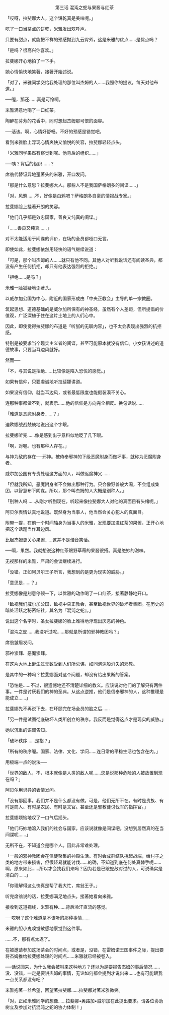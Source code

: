 <p align="center">第三话 混沌之蛇与果酱与红茶</p>

「哎呀，拉斐娜大人，这个饼乾真是美味呢。」

吃了一口当茶点的饼乾，米雅发出欢呼声。

只要有甜点，就能把不祥的预感拋到九云霄外，这是米雅的优点……是优点吗？

「是吗？很高兴你喜欢。」

拉斐娜开心地拍了一下手。

她心情愉快地笑著，接著开始述说。

「对了，米雅同学交给我处理的那位叫杰姆的人……我照你的提议，每天对他布道。」

──喔，那还……真是可怜啊。

米雅满意地喝了一口红茶。

陶醉在芬芳的花香中，同时想起杰姆那可恨的面容。

──活该。啊，心情好舒畅。不好的预感是错觉吧。

看到米雅脸上浮现心情爽快又愉悦的笑容，拉斐娜轻轻点头。

「米雅同学果然有察觉到呢。他背后的组织……」

──咦？背后的组织……？

席翁代替讶异地歪著头的米雅，开口发问。

「那是什么意思？拉斐娜大人。那些人不是我国萨格朗多的间谍……」

「对，风鸦……不，好像是白鸦吧？萨格朗多自豪的情报战专家。」

拉斐娜脸上挂著开朗的笑容。

「他们几乎都是效忠国家，善良又纯真的间谍。」

「……善良又纯真……」

对不太能适用于间谍的评价，在场的全员都哑口无言。

即使如此，拉斐娜依然用轻快的语气继续说道：

「可是，那个叫杰姆的人……就只有他不同。其他人对听我说话还有阅读圣典，都没有产生任何抗拒，却只有他表达强烈的拒绝。」

「拒绝……是吗？」

米雅一脸狐疑地歪著头。

以威尔加公国为中心，附近的国家形成由「中央正教会」主导的单一宗教圈。

筑起思想、道德基础的是威尔加所保有的神圣经，虽然有个人差距，但所提倡的价值观，广泛深植于住在这片土地上的人们心中。

因此，即使觉得拉斐娜的布道是「听腻的无聊内容」，也不太会表现出强烈的抗拒感。

特别是被要求当个现实主义者的间谍，甚至可能原本就没有信仰。小女孩讲述的道德故事，只要当耳边风就好。

然而──

「不，与其说是拒绝……比较像是陷入恐慌的感觉。」

如果有信仰，只要虔诚地听拉斐娜讲道。

如果没有信仰，就当耳边风，或者最低限度也能假装漠不关心。

连那种事都做不到，就表示……他的信仰是方向完全相反。换句话说……

「难道是恶魔附身者……？」

迪欧娜战战兢兢地说出这个字眼。

拉斐娜听完……像是感到出乎意料似地眨了几下眼。

「啊，对喔。也有那种人存在。」

与神为敌的存在──邪神。被侍奉邪神的下级恶魔附身而做坏事，就称为恶魔附身者。

威尔加公国有专责处理这方面的人，叫做驱魔神父……

「但就我所知，恶魔附身者不会做出那种行为。只会像野兽般大闹，不会组成集团，以智慧布下阴谋。所以，那个叫杰姆的人大概是别种人。」

「别种人吗……从刚才听到现在，听起来像拉斐娜大人对他的真面目有头绪呢。」

阿贝尔表情认真地说道。既然身为当事人，他当然会关心犯人的真面目。

附带一提，在前一个时间轴身为当事人的米雅，发现要加进红茶的果酱，正开心地把这个话题当作耳边风。

比起杰姆更关心果酱……这并不是谐音笑话。

──啊，果然。我就想说这种红茶跟野草莓的果酱很搭。真是绝妙的滋味。

无视那样的米雅，严肃的会谈继续进行。

「没错。正如阿贝尔王子所言，我想到的是更为现实的威胁。」

「意思是……？」

拉斐娜像是刻意停顿一下，以优雅的动作喝了一口红茶，接著静静地开口。

「敌视我们威尔加公国，敌视中央正教会，甚至敌视世界的破坏者集团。在历史的暗处活跃之秘密结社，其名为『混沌之蛇』。」

说出这个名字时，圣女拉斐娜的脸上难得地浮现出厌恶的神色。

「混沌之蛇……我没听过呢……那就是所谓的邪神教团吗？」

席翁皱眉发问。

邪神崇拜、恶魔崇拜。

在这片大地上诞生过无数受到人们所忌讳，如同泡沫般消失的邪教。

是其中的一种吗？拉斐娜面对这个问题，却没有给出果断的答案。

「恐怕是……不过，很遗憾地还不清楚详细的教义。应该说对他们的了解只有两件事。一件是讨厌我们的神的圣典。从这点逆推，他们是信奉邪神的人，这种推理是能成立……」

拉斐娜先不再说下去，在环顾完在场全员的脸之后……

「另一件是试图彻底破坏人类所创立的秩序。我反而是觉得这点才是现实的威胁。」

她以沉重的语调告知。

「破坏秩序……是指？」

「所有的秩序喔。国家、法律、文化、学问……连日常的平稳生活也包含在内。」

用极端一点的说法──

「世界的敌人，不，根本就像是人类的敌人呢……您是说那种危险的人被放置到现在吗？」

阿贝尔用讶异的表情发问。

「没有那回事。我们并不是什么都没有做。可是，他们无所不在。有时是贵族、有时是商人、有时是农民、有时是文官。甚至还是邪教徒讨伐军的指挥官。」

拉斐娜烦恼地叹了一口气后摇头。

「他们巧妙地溶入我们的社会与国家。应该说就像是间谍吧。没想到居然真的在当间谍呢……」

无所不在，不知道会是哪个人。因此非常难处理。

「一般的邪神教团会在信徒聚集的神殿生活。有时会成群结队挑起战端，给村子之类的地方带来损害，但很轻易就能讨伐……的确，不知道到底在何处真棘手呢……啊，原来如此……所以才会找我们来吗？因为若是已跟蛇敌对过的人，可说确实是清白的……」

「你理解得这么快真是帮了我大忙，席翁王子。」

听完席翁说的话，拉斐娜满足地点头。接著她看向米雅。

接收到这道视线，米雅有种……背后冷汗直流的感觉。

──哎呀？这个难道是不该听的那种事情……

米雅的胆小鬼嗅觉敏感地察觉到这件事。

……不，那有点太迟了。

在被邀请参加这场茶会的时间点，或者是，没错，在雷姆诺王国事件之际，提出要将杰姆推给拉斐娜处理的时间点……米雅就已经被卷入。

──话说回来，为什么我会被叫来这种地方？还以为是要报告杰姆的事后情况……没、没错，一定是要讲杰姆的事情，无论如何都会提到才说出来……也有可能跟我一点关系都没有吧？

米雅抱著一丝希望，回望著拉斐娜……拉斐娜对著米雅微笑。

「对，正如米雅同学的想像……拉斐娜•奥路加•威尔加在此提出要求。请各位协助树立及参加对抗混沌之蛇的协力体制！」

